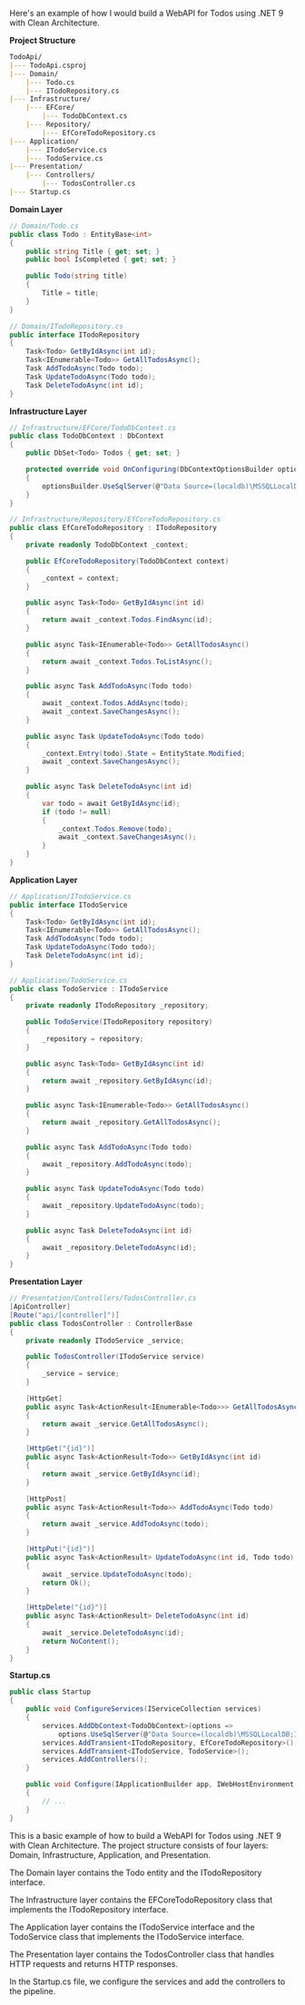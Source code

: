 Here's an example of how I would build a WebAPI for Todos using .NET 9 with Clean Architecture.

**Project Structure**
```markdown
TodoApi/
|--- TodoApi.csproj
|--- Domain/
    |--- Todo.cs
    |--- ITodoRepository.cs
|--- Infrastructure/
    |--- EFCore/
        |--- TodoDbContext.cs
    |--- Repository/
        |--- EfCoreTodoRepository.cs
|--- Application/
    |--- ITodoService.cs
    |--- TodoService.cs
|--- Presentation/
    |--- Controllers/
        |--- TodosController.cs
|--- Startup.cs
```
**Domain Layer**
```csharp
// Domain/Todo.cs
public class Todo : EntityBase<int>
{
    public string Title { get; set; }
    public bool IsCompleted { get; set; }

    public Todo(string title)
    {
        Title = title;
    }
}

// Domain/ITodoRepository.cs
public interface ITodoRepository
{
    Task<Todo> GetByIdAsync(int id);
    Task<IEnumerable<Todo>> GetAllTodosAsync();
    Task AddTodoAsync(Todo todo);
    Task UpdateTodoAsync(Todo todo);
    Task DeleteTodoAsync(int id);
}
```
**Infrastructure Layer**
```csharp
// Infrastructure/EFCore/TodoDbContext.cs
public class TodoDbContext : DbContext
{
    public DbSet<Todo> Todos { get; set; }

    protected override void OnConfiguring(DbContextOptionsBuilder optionsBuilder)
    {
        optionsBuilder.UseSqlServer(@"Data Source=(localdb)\MSSQLLocalDB;Initial Catalog=TodosApiDb;");
    }
}

// Infrastructure/Repository/EfCoreTodoRepository.cs
public class EfCoreTodoRepository : ITodoRepository
{
    private readonly TodoDbContext _context;

    public EfCoreTodoRepository(TodoDbContext context)
    {
        _context = context;
    }

    public async Task<Todo> GetByIdAsync(int id)
    {
        return await _context.Todos.FindAsync(id);
    }

    public async Task<IEnumerable<Todo>> GetAllTodosAsync()
    {
        return await _context.Todos.ToListAsync();
    }

    public async Task AddTodoAsync(Todo todo)
    {
        await _context.Todos.AddAsync(todo);
        await _context.SaveChangesAsync();
    }

    public async Task UpdateTodoAsync(Todo todo)
    {
        _context.Entry(todo).State = EntityState.Modified;
        await _context.SaveChangesAsync();
    }

    public async Task DeleteTodoAsync(int id)
    {
        var todo = await GetByIdAsync(id);
        if (todo != null)
        {
            _context.Todos.Remove(todo);
            await _context.SaveChangesAsync();
        }
    }
}
```
**Application Layer**
```csharp
// Application/ITodoService.cs
public interface ITodoService
{
    Task<Todo> GetByIdAsync(int id);
    Task<IEnumerable<Todo>> GetAllTodosAsync();
    Task AddTodoAsync(Todo todo);
    Task UpdateTodoAsync(Todo todo);
    Task DeleteTodoAsync(int id);
}

// Application/TodoService.cs
public class TodoService : ITodoService
{
    private readonly ITodoRepository _repository;

    public TodoService(ITodoRepository repository)
    {
        _repository = repository;
    }

    public async Task<Todo> GetByIdAsync(int id)
    {
        return await _repository.GetByIdAsync(id);
    }

    public async Task<IEnumerable<Todo>> GetAllTodosAsync()
    {
        return await _repository.GetAllTodosAsync();
    }

    public async Task AddTodoAsync(Todo todo)
    {
        await _repository.AddTodoAsync(todo);
    }

    public async Task UpdateTodoAsync(Todo todo)
    {
        await _repository.UpdateTodoAsync(todo);
    }

    public async Task DeleteTodoAsync(int id)
    {
        await _repository.DeleteTodoAsync(id);
    }
}
```
**Presentation Layer**
```csharp
// Presentation/Controllers/TodosController.cs
[ApiController]
[Route("api/[controller]")]
public class TodosController : ControllerBase
{
    private readonly ITodoService _service;

    public TodosController(ITodoService service)
    {
        _service = service;
    }

    [HttpGet]
    public async Task<ActionResult<IEnumerable<Todo>>> GetAllTodosAsync()
    {
        return await _service.GetAllTodosAsync();
    }

    [HttpGet("{id}")]
    public async Task<ActionResult<Todo>> GetByIdAsync(int id)
    {
        return await _service.GetByIdAsync(id);
    }

    [HttpPost]
    public async Task<ActionResult<Todo>> AddTodoAsync(Todo todo)
    {
        return await _service.AddTodoAsync(todo);
    }

    [HttpPut("{id}")]
    public async Task<ActionResult> UpdateTodoAsync(int id, Todo todo)
    {
        await _service.UpdateTodoAsync(todo);
        return Ok();
    }

    [HttpDelete("{id}")]
    public async Task<ActionResult> DeleteTodoAsync(int id)
    {
        await _service.DeleteTodoAsync(id);
        return NoContent();
    }
}
```
**Startup.cs**
```csharp
public class Startup
{
    public void ConfigureServices(IServiceCollection services)
    {
        services.AddDbContext<TodoDbContext>(options =>
            options.UseSqlServer(@"Data Source=(localdb)\MSSQLLocalDB;Initial Catalog=TodosApiDb;"));
        services.AddTransient<ITodoRepository, EfCoreTodoRepository>();
        services.AddTransient<ITodoService, TodoService>();
        services.AddControllers();
    }

    public void Configure(IApplicationBuilder app, IWebHostEnvironment env)
    {
        // ...
    }
}
```
This is a basic example of how to build a WebAPI for Todos using .NET 9 with Clean Architecture. The project structure consists of four layers: Domain, Infrastructure, Application, and Presentation.

The Domain layer contains the Todo entity and the ITodoRepository interface.

The Infrastructure layer contains the EFCoreTodoRepository class that implements the ITodoRepository interface.

The Application layer contains the ITodoService interface and the TodoService class that implements the ITodoService interface.

The Presentation layer contains the TodosController class that handles HTTP requests and returns HTTP responses.

In the Startup.cs file, we configure the services and add the controllers to the pipeline.